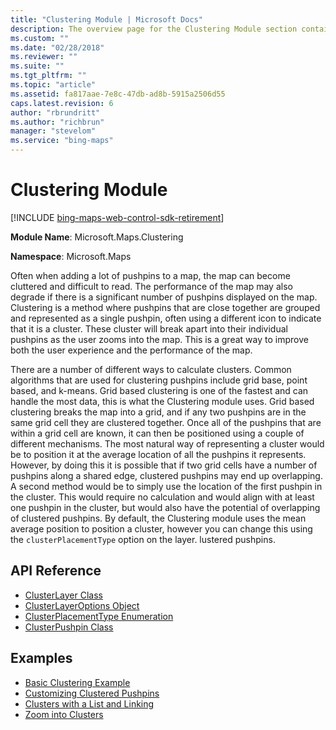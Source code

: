 ```yaml
---
title: "Clustering Module | Microsoft Docs"
description: The overview page for the Clustering Module section contains a description of clustering and links to API reference articles and code examples.
ms.custom: ""
ms.date: "02/28/2018"
ms.reviewer: ""
ms.suite: ""
ms.tgt_pltfrm: ""
ms.topic: "article"
ms.assetid: fa817aae-7e8c-47db-ad8b-5915a2506d55
caps.latest.revision: 6
author: "rbrundritt"
ms.author: "richbrun"
manager: "stevelom"
ms.service: "bing-maps"
---
```


# Clustering Module

[!INCLUDE [bing-maps-web-control-sdk-retirement](../../../includes/bing-maps-web-control-sdk-retirement.md)]

**Module Name**: Microsoft.Maps.Clustering

**Namespace**: Microsoft.Maps 

Often when adding a lot of pushpins to a map, the map can become cluttered and difficult to read. The performance of the map may also degrade if there is a significant number of pushpins displayed on the map. Clustering is a method where pushpins that are close together are grouped and represented as a single pushpin, often using a different icon to indicate that it is a cluster. These cluster will break apart into their individual pushpins as the user zooms into the map. This is a great way to improve both the user experience and the performance of the map.
 
There are a number of different ways to calculate clusters. Common algorithms that are used for clustering pushpins include grid base, point based, and k-means. Grid based clustering is one of the fastest and can handle the most data, this is what the Clustering module uses. Grid based clustering breaks the map into a grid, and if any two pushpins are in the same grid cell they are clustered together. Once all of the pushpins that are within a grid cell are known, it can then be positioned using a couple of different mechanisms. The most natural way of representing a cluster would be to position it at the average location of all the pushpins it represents. However, by doing this it is possible that if two grid cells have a number of pushpins along a shared edge, clustered pushpins may end up overlapping. A second method would be to simply use the location of the first pushpin in the cluster. This would require no calculation and would align with at least one pushpin in the cluster, but would also have the potential of overlapping of clustered pushpins. By default, the Clustering module uses the mean average position to position a cluster, however you can change this using the `clusterPlacementType` option on the layer.
lustered pushpins.

## API Reference

  * [ClusterLayer Class](clusterlayer-class.md)
  * [ClusterLayerOptions Object](clusterlayeroptions-object.md)
  * [ClusterPlacementType Enumeration](clusterplacementtype-enumeration.md)
  * [ClusterPushpin Class](clusterpushpin-class.md)

## Examples

  * [Basic Clustering Example](../../map-control-concepts/clustering-module-examples/basic-clustering-example.md)
  * [Customizing Clustered Pushpins](../../map-control-concepts/clustering-module-examples/customizing-clustered-pushpins.md)
  * [Clusters with a List and Linking](../../map-control-concepts/clustering-module-examples/clusters-with-a-list-and-linking.md)
  * [Zoom into Clusters](../../map-control-concepts/clustering-module-examples/zoom-into-clusters.md)
